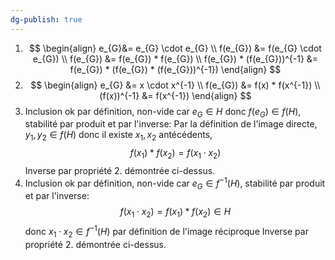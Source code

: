 ```yaml
---
dg-publish: true
---
```


1. $$
\begin{align}
e_{G}&= e_{G} \cdot e_{G} \\
f(e_{G}) &= f(e_{G} \cdot e_{G}) \\
f(e_{G}) &= f(e_{G}) * f(e_{G}) \\
f(e_{G}) * (f(e_{G}))^{-1} &= f(e_{G}) * (f(e_{G}) * (f(e_{G}))^{-1})
\end{align}
$$
2. $$
\begin{align}
e_{G} &= x \cdot x^{-1} \\
f(e_{G}) &= f(x) * f(x^{-1}) \\
(f(x))^{-1} &= f(x^{-1})
\end{align}
$$
3. Inclusion ok par définition, non-vide car $e_{G} \in H$ donc $f(e_{G}) \in f(H)$, stabilité par produit et par l'inverse:
Par la définition de l'image directe, $y_{1},y_{2} \in f(H)$ donc il existe $x_{1}, x_{2}$ antécédents, 
$$
f(x_{1}) * f(x_{2}) = f(x_{1} \cdot x_{2})
$$
Inverse par propriété $2.$ démontrée ci-dessus.
4. Inclusion ok par définition, non-vide car $e_{G} \in f^{-1}(H)$, stabilité par produit et par l'inverse:
$$
f(x_{1} \cdot x_{2}) = f(x_{1}) * f(x_{2}) \in H
$$
donc $x_{1} \cdot x_{2} \in f^{-1}(H)$ par définition de l'image réciproque
Inverse par propriété $2.$ démontrée ci-dessus.
